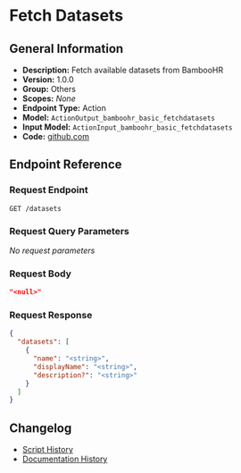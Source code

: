 <!-- BEGIN GENERATED CONTENT -->
# Fetch Datasets

## General Information

- **Description:** Fetch available datasets from BambooHR
- **Version:** 1.0.0
- **Group:** Others
- **Scopes:** _None_
- **Endpoint Type:** Action
- **Model:** `ActionOutput_bamboohr_basic_fetchdatasets`
- **Input Model:** `ActionInput_bamboohr_basic_fetchdatasets`
- **Code:** [github.com](https://github.com/NangoHQ/integration-templates/tree/main/integrations/bamboohr-basic/actions/fetch-datasets.ts)


## Endpoint Reference

### Request Endpoint

`GET /datasets`

### Request Query Parameters

_No request parameters_

### Request Body

```json
"<null>"
```

### Request Response

```json
{
  "datasets": [
    {
      "name": "<string>",
      "displayName": "<string>",
      "description?": "<string>"
    }
  ]
}
```

## Changelog

- [Script History](https://github.com/NangoHQ/integration-templates/commits/main/integrations/bamboohr-basic/actions/fetch-datasets.ts)
- [Documentation History](https://github.com/NangoHQ/integration-templates/commits/main/integrations/bamboohr-basic/actions/fetch-datasets.md)

<!-- END  GENERATED CONTENT -->

